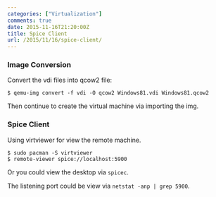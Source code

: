 ```yaml
---
categories: ["Virtualization"]
comments: true
date: 2015-11-16T21:20:00Z
title: Spice Client
url: /2015/11/16/spice-client/
---
```


### Image Conversion
Convert the vdi files into qcow2 file:    

```
$ qemu-img convert -f vdi -O qcow2 Windows81.vdi Windows81.qcow2
```

Then continue to create the virtual machine via importing the img.    

### Spice Client
Using virtviewer for view the remote machine.   

```
$ sudo pacman -S virtviewer
$ remote-viewer spice://localhost:5900
```
Or you could view the desktop via `spicec`.   

The listening port could be view via `netstat -anp | grep 5900`.       
